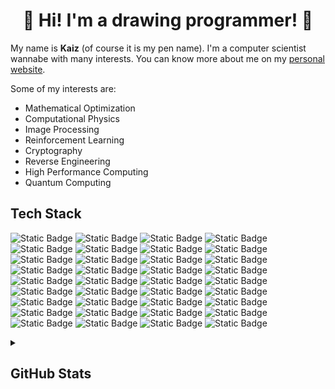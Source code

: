 <h1 align="center">
  👋 Hi! I'm a drawing programmer! 👋
</h1>

<p>
  My name is <b>Kaiz</b> (of course it is my pen name). I'm a computer scientist wannabe with many interests. You can know more about me on my <a href="http://admiralkaiz.github.io">personal website</a>.
</p>

<p>
  Some of my interests are:
  <ul>
    <li>Mathematical Optimization</li>
    <li>Computational Physics</li>
    <li>Image Processing</li>
    <li>Reinforcement Learning</li>
    <li>Cryptography</li>
    <li>Reverse Engineering</li>
    <li>High Performance Computing</li>
    <li>Quantum Computing</li>
  </ul>
</p>



<h2>
  Tech Stack
</h2>

<!--
[![My Skills](https://skillicons.dev/icons?i=python,sklearn,pytorch,fastapi,go,c,cpp,rust,actix,java,scala,spring,ts,nodejs,bun,nextjs,ruby,elixir,clojure,mysql,sqlite,postgres,bash,powershell,docker,kubernetes,linux,windows,neovim,vscode&perline=15)](https://skillicons.dev)
-->

![Static Badge](https://img.shields.io/badge/apache-red?style=for-the-badge&logo=apache&logoColor=%23FFFFFF&labelColor=%23D22128&color=%23D22128)
![Static Badge](https://img.shields.io/badge/arch_linux-blue?style=for-the-badge&logo=archlinux&logoColor=%23ffffff&color=%231793D1)
![Static Badge](https://img.shields.io/badge/bootstrap-purple?style=for-the-badge&logo=bootstrap&logoColor=%23FFFFFF&labelColor=%237952B3&color=%237952B3)
![Static Badge](https://img.shields.io/badge/bun-black?style=for-the-badge&logo=bun&logoColor=%23ffffff&color=%23000000)
![Static Badge](https://img.shields.io/badge/c-gray?style=for-the-badge&logo=c&logoColor=%23FFFFFF&labelColor=%23A8B9CC&color=%23A8B9CC)
![Static Badge](https://img.shields.io/badge/c%2B%2B-blue?style=for-the-badge&logo=cplusplus&logoColor=%23FFFFFF&labelColor=%2300599C&color=%2300599C)
![Static Badge](https://img.shields.io/badge/clojure-blue?style=for-the-badge&logo=clojure&logoColor=%23ffffff&color=%235881D8)
![Static Badge](https://img.shields.io/badge/css3-blue?style=for-the-badge&logo=css3&logoColor=%23FFFFFF&labelColor=%231572B6&color=%231572B6)
![Static Badge](https://img.shields.io/badge/docker-blue?style=for-the-badge&logo=docker&logoColor=%23FFFFFF&labelColor=%232496ED&color=%232496ED)
![Static Badge](https://img.shields.io/badge/duckdb-yelllow?style=for-the-badge&logo=duckdb&logoColor=%23000000&labelColor=%23FFF000&color=%23FFF000)
![Static Badge](https://img.shields.io/badge/elixir-purple?style=for-the-badge&logo=elixir&logoColor=%23FFFFFF&labelColor=%234B275F&color=%234B275F)
![Static Badge](https://img.shields.io/badge/fastapi-turquoise?style=for-the-badge&logo=fastapi&logoColor=%23ffffff&color=%23009688)
![Static Badge](https://img.shields.io/badge/flutter-blue?style=for-the-badge&logo=flutter&labelColor=%2302569B&color=%2302569B)
![Static Badge](https://img.shields.io/badge/freebsd-red?style=for-the-badge&logo=freebsd&logoColor=%23FFFFFF&labelColor=%23AB2B28&color=%23AB2B28)
![Static Badge](https://img.shields.io/badge/go-blue?style=for-the-badge&logo=go&logoColor=%23ffffff&color=%2300ADD8)
![Static Badge](https://img.shields.io/badge/html5-orange?style=for-the-badge&logo=html5&logoColor=%23FFFFFF&labelColor=%23E34F26&color=%23E34F26)
![Static Badge](https://img.shields.io/badge/java-black?style=for-the-badge&logo=openjdk&logoColor=%23FFFFFF&labelColor=%23000000&color=%23000000)
![Static Badge](https://img.shields.io/badge/javascript-yellow?style=for-the-badge&logo=javascript&logoColor=%23000000&labelColor=%23F7DF1E&color=%23F7DF1E)
![Static Badge](https://img.shields.io/badge/kubernetes-blue?style=for-the-badge&logo=kubernetes&logoColor=%23FFFFFF&labelColor=%23326CE5&color=%23326CE5)
![Static Badge](https://img.shields.io/badge/mysql-blue?style=for-the-badge&logo=mysql&logoColor=%23FFFFFF&labelColor=%234479A1&color=%234479A1)
![Static Badge](https://img.shields.io/badge/nodejs-green?style=for-the-badge&logo=nodedotjs&logoColor=%23FFFFFF&labelColor=%235FA04E&color=%235FA04E)
![Static Badge](https://img.shields.io/badge/numpy-blue?style=for-the-badge&logo=numpy&logoColor=%23FFFFFF&labelColor=%23013243&color=%23013243)
![Static Badge](https://img.shields.io/badge/pandas-blue?style=for-the-badge&logo=pandas&logoColor=%23FFFFFF&labelColor=%23150458&color=%23150458)
![Static Badge](https://img.shields.io/badge/podman-purple?style=for-the-badge&logo=podman&logoColor=%23FFFFFF&labelColor=%23892CA0&color=%23892CA0)
![Static Badge](https://img.shields.io/badge/polars-orange?style=for-the-badge&logo=polars&logoColor=%23FFFFFF&labelColor=%23CD792C&color=%23CD792C)
![Static Badge](https://img.shields.io/badge/python-blue?style=for-the-badge&logo=python&logoColor=%23FFFFFF&labelColor=%233776AB&color=%233776AB)
![Static Badge](https://img.shields.io/badge/pytorch-red?style=for-the-badge&logo=pytorch&logoColor=%23FFFFFF&labelColor=%23EE4C2C&color=%23EE4C2C)
![Static Badge](https://img.shields.io/badge/ruby-red?style=for-the-badge&logo=ruby&labelColor=%23CC342D&color=%23CC342D)
![Static Badge](https://img.shields.io/badge/rust-black?style=for-the-badge&logo=rust&logoColor=%23FFFFFF&labelColor=%23000000&color=%23000000)
![Static Badge](https://img.shields.io/badge/scala-red?style=for-the-badge&logo=scala&logoColor=%23ffffff&color=%23DC322F)
![Static Badge](https://img.shields.io/badge/scikitlearn-orange?style=for-the-badge&logo=scikitlearn&logoColor=%23FFFFFF&labelColor=%23F7931E&color=%23F7931E)
![Static Badge](https://img.shields.io/badge/shell-green?style=for-the-badge&logo=gnubash&logoColor=%23FFFFFF&labelColor=%23%234EAA25&color=%23%234EAA25)
![Static Badge](https://img.shields.io/badge/spring-green?style=for-the-badge&logo=spring&logoColor=%23FFFFFF&labelColor=%236DB33F&color=%236DB33F)
![Static Badge](https://img.shields.io/badge/sqlite-blue?style=for-the-badge&logo=sqlite&logoColor=%23FFFFFF&labelColor=%23003B57&color=%23003B57)
![Static Badge](https://img.shields.io/badge/tensorflow-orange?style=for-the-badge&logo=tensorflow&logoColor=%23FFFFFF&labelColor=%23FF6F00&color=%23FF6F00)
![Static Badge](https://img.shields.io/badge/typescript-blue?style=for-the-badge&logo=typescript&logoColor=%23FFFFFF&labelColor=%233178C6&color=%233178C6)

<!-- 
<!-- ![Static Badge](https://img.shields.io/badge/laravel-red?style=for-the-badge&logo=laravel&logoColor=%23FFFFFF&labelColor=%23FF2D20&color=%23FF2D20) -->
<!-- ![Static Badge](https://img.shields.io/badge/php-purple?style=for-the-badge&logo=php&logoColor=%23FFFFFF&labelColor=%23777BB4&color=%23777BB4) -->
<!--  -->
<!-- 
<!-- ![Static Badge](https://img.shields.io/badge/bun-black?style=for-the-badge&logo=bun&logoColor=%23FFFFFF&labelColor=%23000000&color=%23000000) -->
<!--  -->


<details>
<summary><h2>GitHub Stats</h2></summary>


[![GitHub Streak](http://github-readme-streak-stats.herokuapp.com?user=marechalkaiz&theme=dark&background=000000)](https://git.io/streak-stats)

[![Top Langs](https://github-readme-stats.vercel.app/api/top-langs/?username=marechalkaiz&layout=pie&theme=vision-friendly-dark&langs_count=8)](https://github.com/anuraghazra/github-readme-stats)

</details>
